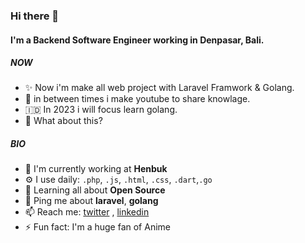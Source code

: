 ### Hi there 👋

#### I'm a Backend Software Engineer working in Denpasar, Bali.

##### NOW

- ✨ Now i'm make all web project with Laravel Framwork & Golang.
- 🤖 in between times i make youtube to share knowlage.
- 🇮🇩 In 2023 i will focus learn golang.
- 🍑 What about this?

##### BIO

- 🏢 I'm currently working at **Henbuk**
- ⚙️ I use daily: `.php`, `.js`, `.html`, `.css`, `.dart`,`.go`
- 🌱 Learning all about **Open Source**
- 💬 Ping me about **laravel**, **golang**
- 📫 Reach me: [twitter](https://twitter.com/yaza91446384) , [linkedin](https://id.linkedin.com/in/putuyaza)
- ⚡️ Fun fact: I'm a huge fan of Anime
